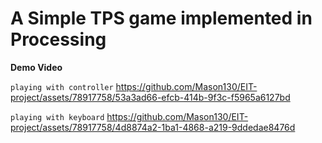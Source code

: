 # A Simple TPS game implemented in Processing
**Demo Video**

`playing with controller`
https://github.com/Mason130/EIT-project/assets/78917758/53a3ad66-efcb-414b-9f3c-f5965a6127bd

`playing with keyboard`
https://github.com/Mason130/EIT-project/assets/78917758/4d8874a2-1ba1-4868-a219-9ddedae8476d


